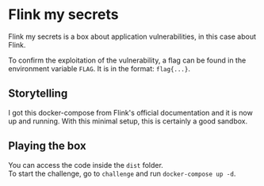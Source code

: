# Flink my secrets
Flink my secrets is a box about application vulnerabilities, in this case about Flink.

To confirm the exploitation of the vulnerability, a flag can be found in the environment variable `FLAG`. It is in the format: `flag{...}`.

## Storytelling
I got this docker-compose from Flink's official documentation and it is now up and running.
With this minimal setup, this is certainly a good sandbox.

## Playing the box
You can access the code inside the `dist` folder.  
To start the challenge, go to `challenge` and run `docker-compose up -d`.
